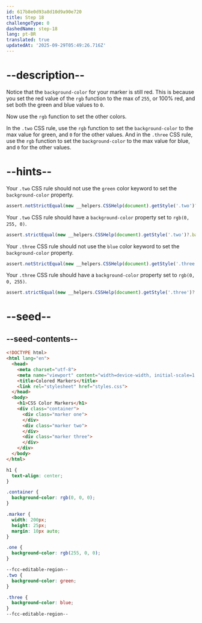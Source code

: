 ```yaml
---
id: 617b8e0d93a8d10d9a90e720
title: Step 18
challengeType: 0
dashedName: step-18
lang: pt-BR
translated: true
updatedAt: '2025-09-29T05:49:26.716Z'
---
```


# --description--

Notice that the `background-color` for your marker is still red. This is because you set the red value of the `rgb` function to the max of `255`, or 100% red, and set both the green and blue values to `0`.

Now use the `rgb` function to set the other colors.

In the `.two` CSS rule, use the `rgb` function to set the `background-color` to the max value for green, and `0` for the other values. And in the `.three` CSS rule, use the `rgb` function to set the `background-color` to the max value for blue, and `0` for the other values.

# --hints--

Your `.two` CSS rule should not use the `green` color keyword to set the `background-color` property.

```js
assert.notStrictEqual(new __helpers.CSSHelp(document).getStyle('.two')?.backgroundColor, 'green');
```

Your `.two` CSS rule should have a `background-color` property set to `rgb(0, 255, 0)`.

```js
assert.strictEqual(new __helpers.CSSHelp(document).getStyle('.two')?.backgroundColor, 'rgb(0, 255, 0)');
```

Your `.three` CSS rule should not use the `blue` color keyword to set the `background-color` property.

```js
assert.notStrictEqual(new __helpers.CSSHelp(document).getStyle('.three')?.backgroundColor, 'blue');
```

Your `.three` CSS rule should have a `background-color` property set to `rgb(0, 0, 255)`.

```js
assert.strictEqual(new __helpers.CSSHelp(document).getStyle('.three')?.backgroundColor, 'rgb(0, 0, 255)');
```

# --seed--

## --seed-contents--

```html
<!DOCTYPE html>
<html lang="en">
  <head>
    <meta charset="utf-8">
    <meta name="viewport" content="width=device-width, initial-scale=1.0">
    <title>Colored Markers</title>
    <link rel="stylesheet" href="styles.css">
  </head>
  <body>
    <h1>CSS Color Markers</h1>
    <div class="container">
      <div class="marker one">
      </div>
      <div class="marker two">
      </div>
      <div class="marker three">
      </div>
    </div>
  </body>
</html>
```

```css
h1 {
  text-align: center;
}

.container {
  background-color: rgb(0, 0, 0);
}

.marker {
  width: 200px;
  height: 25px;
  margin: 10px auto;
}

.one {
  background-color: rgb(255, 0, 0);
}

--fcc-editable-region--
.two {
  background-color: green;
}

.three {
  background-color: blue;
}
--fcc-editable-region--

```
